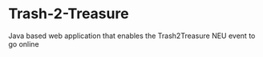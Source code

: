 # Trash-2-Treasure
Java based web application that enables the Trash2Treasure NEU event to go online
